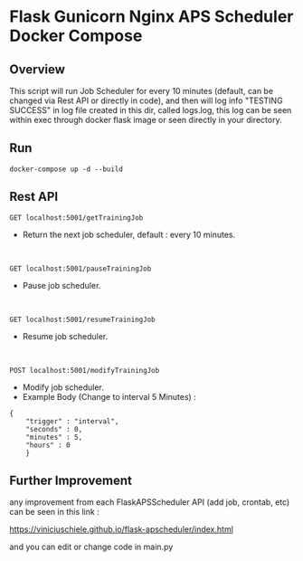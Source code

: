 # Flask Gunicorn Nginx APS Scheduler Docker Compose

## Overview
This script will run Job Scheduler for every 10 minutes (default, can be changed via Rest API or directly in code), and then will log info "TESTING SUCCESS" in log file created in this dir, called logs.log, this log can be seen within exec through docker flask image or seen directly in your directory. 

## Run

```
docker-compose up -d --build
```

## Rest API

```
GET localhost:5001/getTrainingJob
```
- Return the next job scheduler, default : every 10 minutes. 

<br/>

```
GET localhost:5001/pauseTrainingJob
```
- Pause job scheduler.

<br/>

```
GET localhost:5001/resumeTrainingJob
```
- Resume job scheduler.

<br/>

```
POST localhost:5001/modifyTrainingJob
```
- Modify job scheduler. 
- Example Body (Change to interval 5 Minutes) :
```
{
    "trigger" : "interval",
    "seconds" : 0,
    "minutes" : 5,
    "hours" : 0
    }
```


## Further Improvement
any improvement from each FlaskAPSScheduler API (add job, crontab, etc) can be seen in this link : 

https://viniciuschiele.github.io/flask-apscheduler/index.html

and you can edit or change code in main.py

